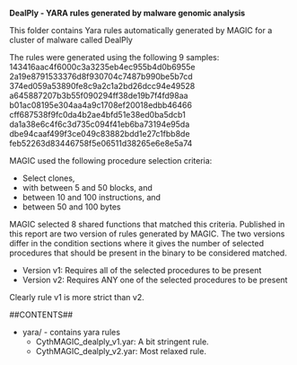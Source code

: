 **DealPly - YARA rules generated by malware genomic analysis**

This folder contains Yara rules automatically generated by MAGIC for a cluster of malware called DealPly

The rules were generated using the following 9 samples:
    143416aac4f6000c3a3235eb4ec955b4d0b6955e
    2a19e8791533376d8f930704c7487b990be5b7cd
    374ed059a53890fe8c9a2c1a2bd26dcc94e49528
    a645887207b3b55f090294ff38de19b7f4fd98aa
    b01ac08195e304aa4a9c1708ef20018edbb46466
    cff687538f9fc0da4b2ae4bfd51e38ed0ba5dcb1
    da1a38e6c4f6c3d735c094f41eb6ba73194e95da
    dbe94caaf499f3ce049c83882bdd1e27c1fbb8de
    feb52263d83446758f5e06511d38265e6e8e5a74


MAGIC used the following procedure selection criteria:

   - Select clones,
   - with between 5 and 50 blocks, and
   - between 10 and 100 instructions, and
   - between 50 and 100 bytes

MAGIC selected 8 shared functions that matched this criteria. Published in this report are two version of rules generated by MAGIC. The two versions differ in the condition sections where it gives the number of selected procedures that should be present in the binary to be considered matched.

   - Version v1: Requires all of the  selected procedures to be present
   - Version v2: Requires ANY one of the selected procedures to be present

Clearly rule v1 is more strict than v2.

##CONTENTS##

* yara/ - contains yara rules
   - CythMAGIC_dealply_v1.yar: A bit stringent rule. 
   - CythMAGIC_dealply_v2.yar: Most relaxed rule.
   


